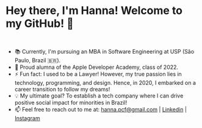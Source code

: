 # Hey there, I'm Hanna! Welcome to my GitHub! 🚀
<code><br></code>

- 📚 Currently, I'm pursuing an MBA in Software Engineering at USP (São Paulo, Brazil 🇧🇷).
- 🍎 Proud alumna of the Apple Developer Academy, class of 2022.
- ⚡ Fun fact: I used to be a Lawyer! However, my true passion lies in technology, programming, and design. Hence, in 2020, I embarked on a career transition to follow my dreams!
- 💡 My ultimate goal? To establish a tech company where I can drive positive social impact for minorities in Brazil!
- 📫 Feel free to reach out to me at: hanna.pcf@gmail.com | [Linkedin](https://www.linkedin.com/in/hannapcf/) | [Instagram](https://www.instagram.com/hanna.dev.br/?hl=pt-br)
<code><br></code>
